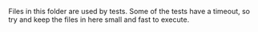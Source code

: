 Files in this folder are used by tests. Some of the tests have a timeout, so try and keep the files in here small and fast to execute.